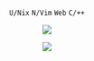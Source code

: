 <p align="center">
  <code>U/Nix</code>
  <code>N/Vim</code>
  <code>Web</code>
  <code>C/++</code>
</p>

<p align="center">
  <img src="https://github-readme-stats.vercel.app/api?username=vollowx&show_icons=true&bg_color=1e1e2e&text_color=cdd6f4&icon_color=cba6f7&title_color=94e2d5&border_color=313244" />
</p>

<p align="center">
  <img src="https://github-readme-stats.vercel.app/api/wakatime?username=vollowx&layout=compact&bg_color=1e1e2e&text_color=cdd6f4&icon_color=cba6f7&title_color=94e2d5&border_color=313244" />
</p>
